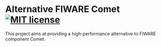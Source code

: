 # Alternative FIWARE Comet [![MIT license](http://img.shields.io/badge/license-MIT-lightgrey.svg)](http://opensource.org/licenses/MIT)

This project aims at providing a high-performance alternative to FIWARE component Comet.

